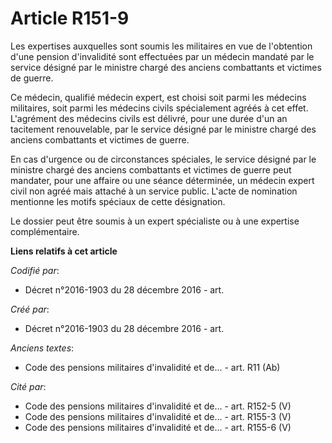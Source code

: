# Article R151-9

Les expertises auxquelles sont soumis les militaires en vue de l'obtention d'une pension d'invalidité sont effectuées par un
médecin mandaté par le service désigné par le ministre chargé des anciens combattants et victimes de guerre.

Ce médecin, qualifié médecin expert, est choisi soit parmi les médecins militaires, soit parmi les médecins civils
spécialement agréés à cet effet. L'agrément des médecins civils est délivré, pour une durée d'un an tacitement renouvelable,
par le service désigné par le ministre chargé des anciens combattants et victimes de guerre.

En cas d'urgence ou de circonstances spéciales, le service désigné par le ministre chargé des anciens combattants et victimes
de guerre peut mandater, pour une affaire ou une séance déterminée, un médecin expert civil non agréé mais attaché à un
service public. L'acte de nomination mentionne les motifs spéciaux de cette désignation.

Le dossier peut être soumis à un expert spécialiste ou à une expertise complémentaire.

**Liens relatifs à cet article**

_Codifié par_:

  - Décret n°2016-1903 du 28 décembre 2016 - art.

_Créé par_:

  - Décret n°2016-1903 du 28 décembre 2016 - art.

_Anciens textes_:

  - Code des pensions militaires d'invalidité et de... - art. R11 (Ab)

_Cité par_:

  - Code des pensions militaires d'invalidité et de... - art. R152-5 (V)
  - Code des pensions militaires d'invalidité et de... - art. R155-3 (V)
  - Code des pensions militaires d'invalidité et de... - art. R155-6 (V)
